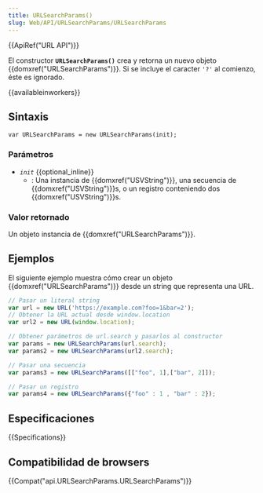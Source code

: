 ```yaml
---
title: URLSearchParams()
slug: Web/API/URLSearchParams/URLSearchParams
---
```


{{ApiRef("URL API")}}

El constructor **`URLSearchParams()`** crea y retorna un nuevo objeto {{domxref("URLSearchParams")}}. Si se incluye el caracter `'?'` al comienzo, éste es ignorado.

{{availableinworkers}}

## Sintaxis

```
var URLSearchParams = new URLSearchParams(init);
```

### Parámetros

- _`init`_ {{optional_inline}}
  - : Una instancia de {{domxref("USVString")}}, una secuencia de {{domxref("USVString")}}s, o un registro conteniendo dos {{domxref("USVString")}}s.

### Valor retornado

Un objeto instancia de {{domxref("URLSearchParams")}}.

## Ejemplos

El siguiente ejemplo muestra cómo crear un objeto {{domxref("URLSearchParams")}} desde un string que representa una URL.

```js
// Pasar un literal string
var url = new URL('https://example.com?foo=1&bar=2');
// Obtener la URL actual desde window.location
var url2 = new URL(window.location);

// Obtener parámetros de url.search y pasarlos al constructor
var params = new URLSearchParams(url.search);
var params2 = new URLSearchParams(url2.search);

// Pasar una secuencia
var params3 = new URLSearchParams([["foo", 1],["bar", 2]]);

// Pasar un registro
var params4 = new URLSearchParams({"foo" : 1 , "bar" : 2});
```

## Especificaciones

{{Specifications}}

## Compatibilidad de browsers

{{Compat("api.URLSearchParams.URLSearchParams")}}

